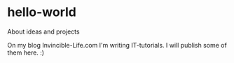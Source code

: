 # hello-world
About ideas and projects

On my blog Invincible-Life.com I'm writing IT-tutorials. I will publish some of them here. :)
